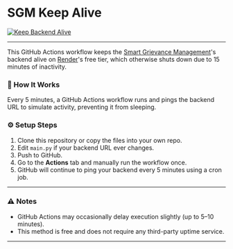 # SGM Keep Alive

[![Keep Backend Alive](https://github.com/HackerKing5128/sgm-keep-alive/actions/workflows/keep-me-alive.yml/badge.svg)](https://github.com/HackerKing5128/sgm-keep-alive/actions)

---

This GitHub Actions workflow keeps the [Smart Grievance Management](https://github.com/HackerKing5128/smart-grievance-management)'s backend alive on [Render](https://render.com)'s free tier, which otherwise shuts down due to 15 minutes of inactivity.

### 🔧 How It Works

Every 5 minutes, a GitHub Actions workflow runs and pings the backend URL to simulate activity, preventing it from sleeping.


### ⚙️ Setup Steps

1. Clone this repository or copy the files into your own repo.
2. Edit `main.py` if your backend URL ever changes.
3. Push to GitHub.
4. Go to the **Actions** tab and manually run the workflow once.
5. GitHub will continue to ping your backend every 5 minutes using a cron job.

---
### ⚠️ Notes

- GitHub Actions may occasionally delay execution slightly (up to 5–10 minutes).
- This method is free and does not require any third-party uptime service.

---
